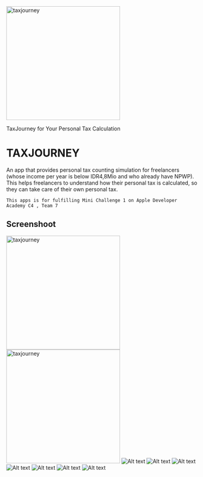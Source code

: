 
<img src="https://i.ibb.co/XkfWSvN/TJ.jpg" width="300" alt="taxjourney">

TaxJourney for Your Personal Tax Calculation

# TAXJOURNEY
An app that provides personal tax counting simulation for freelancers (whose income per year is below IDR4,8Mio and who already have NPWP). This helps freelancers to understand how their personal tax is calculated, so they can take care of their own personal tax.

```
This apps is for fulfilling Mini Challenge 1 on Apple Developer Academy C4 , Team 7
```

## Screenshoot
<img src="https://i.ibb.co/KXS9pKx/Simulator-Screen-Shot-i-Phone-12-Pro-2021-04-20-at-18-07-25.png" width="300" alt="taxjourney"><img src="https://i.ibb.co/h8VnHMW/Simulator-Screen-Shot-i-Phone-12-Pro-2021-04-20-at-18-08-20.png" width="300" alt="taxjourney">
![Alt text](https://i.ibb.co/KXS9pKx/Simulator-Screen-Shot-i-Phone-12-Pro-2021-04-20-at-18-07-25.png "Optional title")
![Alt text](https://i.ibb.co/h8VnHMW/Simulator-Screen-Shot-i-Phone-12-Pro-2021-04-20-at-18-08-20.png "Optional title")
![Alt text](https://i.ibb.co/2hKvBck/Simulator-Screen-Shot-i-Phone-12-Pro-2021-04-20-at-18-09-35.png "Optional title")
![Alt text](https://i.ibb.co/YyszFtN/Simulator-Screen-Shot-i-Phone-12-Pro-2021-04-20-at-18-09-53.png "Optional title")
![Alt text](https://i.ibb.co/7VfDHCv/Simulator-Screen-Shot-i-Phone-12-Pro-2021-04-20-at-18-10-08.png "Optional title")
![Alt text](https://i.ibb.co/VW8S9fx/Simulator-Screen-Shot-i-Phone-12-Pro-2021-04-20-at-18-10-12.png "Optional title")
![Alt text](https://i.ibb.co/DQb435v/Simulator-Screen-Shot-i-Phone-12-Pro-2021-04-20-at-18-10-22.png "Optional title")
